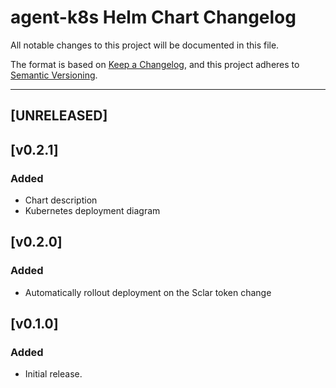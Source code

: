 # agent-k8s Helm Chart Changelog

All notable changes to this project will be documented in this file.

The format is based on [Keep a Changelog](https://keepachangelog.com/en/1.0.0/),
and this project adheres to [Semantic Versioning](https://semver.org/spec/v2.0.0.html).

---

## [UNRELEASED]

## [v0.2.1]

### Added 
- Chart description
- Kubernetes deployment diagram

## [v0.2.0]

### Added
- Automatically rollout deployment on the Sclar token change

## [v0.1.0]

### Added
- Initial release.

